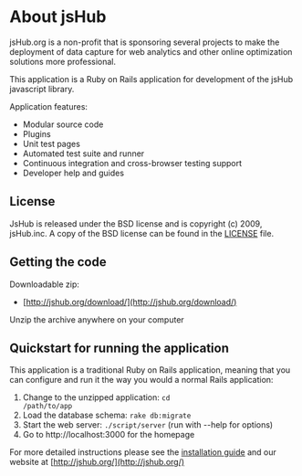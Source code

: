 # About jsHub

jsHub.org is a non-profit that is sponsoring several projects to make the deployment of data capture for web analytics and other online optimization solutions more professional.

This application is a Ruby on Rails application for development of the jsHub javascript library.

Application features:

 * Modular source code
 * Plugins
 * Unit test pages
 * Automated test suite and runner
 * Continuous integration and cross-browser testing support
 * Developer help and guides

## License

JsHub is released under the BSD license and is copyright (c) 2009, jsHub.inc. A copy of the BSD license can be found in the [LICENSE](LICENSE.txt) file.

## Getting the code

Downloadable zip:   

 * [http://jshub.org/download/](http://jshub.org/download/)

Unzip the archive anywhere on your computer

## Quickstart for running the application

This application is a traditional Ruby on Rails application, meaning that you can
configure and run it the way you would a normal Rails application:

 1. Change to the unzipped application: <code>cd /path/to/app</code>
 2. Load the database schema: <code>rake db:migrate</code>
 3. Start the web server: <code>./script/server</code> (run with --help for options)
 4. Go to http://localhost:3000 for the homepage

For more detailed instructions please see the [installation guide](installation.html "Installation") and our website at [http://jshub.org/](http://jshub.org/)
